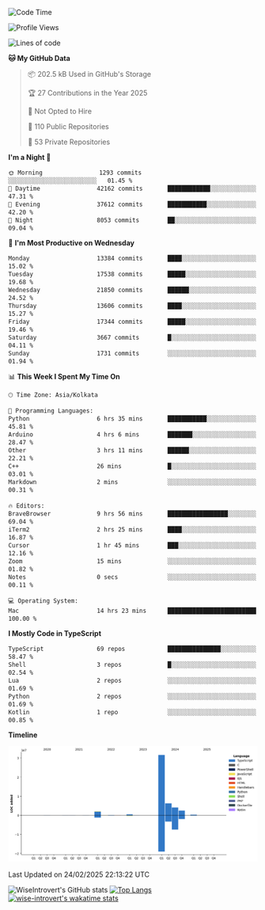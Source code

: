 <!--START_SECTION:waka-->
![Code Time](http://img.shields.io/badge/Code%20Time-2%2C229%20hrs%2050%20mins-blue)

![Profile Views](http://img.shields.io/badge/Profile%20Views-0-blue)

![Lines of code](https://img.shields.io/badge/From%20Hello%20World%20I%27ve%20Written-47.8%20million%20lines%20of%20code-blue)

**🐱 My GitHub Data** 

> 📦 202.5 kB Used in GitHub's Storage 
 > 
> 🏆 27 Contributions in the Year 2025
 > 
> 🚫 Not Opted to Hire
 > 
> 📜 110 Public Repositories 
 > 
> 🔑 53 Private Repositories 
 > 
**I'm a Night 🦉** 

```text
🌞 Morning                1293 commits        ░░░░░░░░░░░░░░░░░░░░░░░░░   01.45 % 
🌆 Daytime                42162 commits       ████████████░░░░░░░░░░░░░   47.31 % 
🌃 Evening                37612 commits       ███████████░░░░░░░░░░░░░░   42.20 % 
🌙 Night                  8053 commits        ██░░░░░░░░░░░░░░░░░░░░░░░   09.04 % 
```
📅 **I'm Most Productive on Wednesday** 

```text
Monday                   13384 commits       ████░░░░░░░░░░░░░░░░░░░░░   15.02 % 
Tuesday                  17538 commits       █████░░░░░░░░░░░░░░░░░░░░   19.68 % 
Wednesday                21850 commits       ██████░░░░░░░░░░░░░░░░░░░   24.52 % 
Thursday                 13606 commits       ████░░░░░░░░░░░░░░░░░░░░░   15.27 % 
Friday                   17344 commits       █████░░░░░░░░░░░░░░░░░░░░   19.46 % 
Saturday                 3667 commits        █░░░░░░░░░░░░░░░░░░░░░░░░   04.11 % 
Sunday                   1731 commits        ░░░░░░░░░░░░░░░░░░░░░░░░░   01.94 % 
```


📊 **This Week I Spent My Time On** 

```text
🕑︎ Time Zone: Asia/Kolkata

💬 Programming Languages: 
Python                   6 hrs 35 mins       ███████████░░░░░░░░░░░░░░   45.81 % 
Arduino                  4 hrs 6 mins        ███████░░░░░░░░░░░░░░░░░░   28.47 % 
Other                    3 hrs 11 mins       ██████░░░░░░░░░░░░░░░░░░░   22.21 % 
C++                      26 mins             █░░░░░░░░░░░░░░░░░░░░░░░░   03.01 % 
Markdown                 2 mins              ░░░░░░░░░░░░░░░░░░░░░░░░░   00.31 % 

🔥 Editors: 
BraveBrowser             9 hrs 56 mins       █████████████████░░░░░░░░   69.04 % 
iTerm2                   2 hrs 25 mins       ████░░░░░░░░░░░░░░░░░░░░░   16.87 % 
Cursor                   1 hr 45 mins        ███░░░░░░░░░░░░░░░░░░░░░░   12.16 % 
Zoom                     15 mins             ░░░░░░░░░░░░░░░░░░░░░░░░░   01.82 % 
Notes                    0 secs              ░░░░░░░░░░░░░░░░░░░░░░░░░   00.11 % 

💻 Operating System: 
Mac                      14 hrs 23 mins      █████████████████████████   100.00 % 
```

**I Mostly Code in TypeScript** 

```text
TypeScript               69 repos            ███████████████░░░░░░░░░░   58.47 % 
Shell                    3 repos             █░░░░░░░░░░░░░░░░░░░░░░░░   02.54 % 
Lua                      2 repos             ░░░░░░░░░░░░░░░░░░░░░░░░░   01.69 % 
Python                   2 repos             ░░░░░░░░░░░░░░░░░░░░░░░░░   01.69 % 
Kotlin                   1 repo              ░░░░░░░░░░░░░░░░░░░░░░░░░   00.85 % 
```



**Timeline**

![Lines of Code chart](https://raw.githubusercontent.com/wise-introvert/wise-introvert/master/assets/bar_graph.png)


 Last Updated on 24/02/2025 22:13:22 UTC
<!--END_SECTION:waka-->

![WiseIntrovert's GitHub stats](https://github-readme-stats.vercel.app/api?username=wise-introvert&count_private=true&show_icons=true)
[![Top Langs](https://github-readme-stats.vercel.app/api/top-langs/?username=wise-introvert&langs_count=10)](https://github.com/anuraghazra/github-readme-stats)
[![wise-introvert's wakatime stats](https://github-readme-stats.vercel.app/api/wakatime?username=wiseintrovert)](https://github.com/anuraghazra/github-readme-stats)
